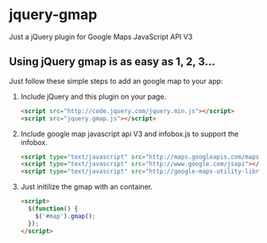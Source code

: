jquery-gmap
===========

Just a jQuery plugin for Google Maps JavaScript API V3


## Using jQuery gmap is as easy as 1, 2, 3…

Just follow these simple steps to add an google map to your app:

1. Include jQuery and this plugin on your page.

    ```html
    <script src="http://code.jquery.com/jquery.min.js"></script>
    <script src="jquery.gmap.js"></script>
    ```

2. Include google map javascript api V3 and infobox.js to support the infobox.

    ```html
    <script type="text/javascript" src="http://maps.googleapis.com/maps/api/js?sensor=false"></script>
    <script type="text/javascript" src="http://www.google.com/jsapi"></script>
    <script type="text/javascript" src="http://google-maps-utility-library-v3.googlecode.com/svn/tags/infobox/1.1.9/src/infobox.js"></script>
    ```

3. Just initilize the gmap with an container.

    ```html
    <script>
      $(function() {
        $('#map').gmap();
      });
    </script>
    ```

